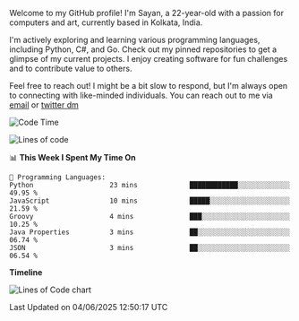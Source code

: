 Welcome to my GitHub profile! I'm Sayan, a 22-year-old with a passion for computers and art, currently based in Kolkata, India.

I'm actively exploring and learning various programming languages, including Python, C#, and Go. Check out my pinned repositories to get a glimpse of my current projects. I enjoy creating software for fun challenges and to contribute value to others.

Feel free to reach out! I might be a bit slow to respond, but I'm always open to connecting with like-minded individuals. You can reach out to me via [email](mailto:me@sayanbiswas.in) or [twitter dm](https://twitter.com/TheDankDel)

<!--START_SECTION:waka-->
![Code Time](http://img.shields.io/badge/Code%20Time-2%2C238%20hrs%2024%20mins-blue)

![Lines of code](https://img.shields.io/badge/From%20Hello%20World%20I%27ve%20Written-9.8%20million%20lines%20of%20code-blue)

📊 **This Week I Spent My Time On** 

```text
💬 Programming Languages: 
Python                   23 mins             ████████████░░░░░░░░░░░░░   49.95 % 
JavaScript               10 mins             █████░░░░░░░░░░░░░░░░░░░░   21.59 % 
Groovy                   4 mins              ███░░░░░░░░░░░░░░░░░░░░░░   10.25 % 
Java Properties          3 mins              ██░░░░░░░░░░░░░░░░░░░░░░░   06.74 % 
JSON                     3 mins              ██░░░░░░░░░░░░░░░░░░░░░░░   06.54 % 
```

**Timeline**

![Lines of Code chart](https://raw.githubusercontent.com/Dank-del/Dank-del/main/assets/bar_graph.png)


 Last Updated on 04/06/2025 12:50:17 UTC
<!--END_SECTION:waka-->
